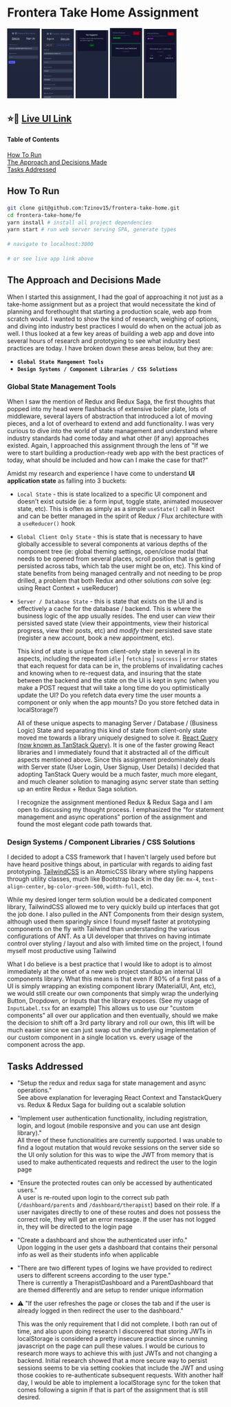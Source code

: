 # Frontera Take Home Assignment

<p float="left">
<img src='./screenshots/signin.png' width='15%'>
<img src='./screenshots/signup.png' width='15%'>
<img src='./screenshots/not-logged-in-dashboard.png' width='15%'>
<img src='./screenshots/therapist-dashboard.png' width='15%'>
<img src='./screenshots/parent-dashboard.png' width='15%'>
</p>

## ⭐️🔗 [Live UI Link](https://frontera-takehome-alex-tzinov.netlify.app/auth)

#### Table of Contents

[How To Run](#how-to-run)  
[The Approach and Decisions Made](#the-approach-and-the-decisions-made)  
[Tasks Addressed](#tasks-addressed)

## How To Run

```bash
git clone git@github.com:Tzinov15/frontera-take-home.git
cd frontera-take-home/fe
yarn install # install all project dependencies
yarn start # run web server serving SPA, generate types

# navigate to localhost:3000

# or see live app link above
```

## The Approach and Decisions Made

When I started this assignment, I had the goal of approaching it not just as a take-home assignment but as a project that would necessitate the kind of planning and forethought that starting a production scale, web app from scratch would. I wanted to show the kind of research, weighing of options, and diving into industry best practices I would do when on the actual job as well. I thus looked at a few key areas of building a web app and dove into several hours of research and prototyping to see what industry best practices are today. I have broken down these areas below, but they are:

- **`Global State Mangement Tools`**
- **`Design Systems / Component Libraries / CSS Solutions`**

### Global State Management Tools

When I saw the mention of Redux and Redux Saga, the first thoughts that popped into my head were flashbacks of extensive boiler plate, lots of middleware, several layers of abstraction that introduced a lot of moving pieces, and a lot of overheard to extend and add functionality. I was very curious to dive into the world of state management and understand where industry standards had come today and what other (if any) approaches existed. Again, I approached this assignment through the lens of "If we were to start building a production-ready web app with the best practices of today, what should be included and how can I make the case for that?"

Amidst my research and experience I have come to understand **UI application state** as falling into 3 buckets:

- `Local State` - this is state localized to a specific UI component and doesn't exist outside (ie: a form input, toggle state, animated mouseover state, etc). This is often as simply as a simple `useState()` call in React and can be better managed in the spirit of Redux / Flux architecture with a `useReducer()` hook
- `Global Client Only State` - this is state that is necessary to have globally accessible to several components at various depths of the component tree (ie: global theming settings, open/close modal that needs to be opened from several places, scroll position that is getting persisted across tabs, which tab the user might be on, etc). This kind of state benefits from being managed centrally and not needing to be prop drilled, a problem that both Redux and other solutions _can_ solve (eg: using React Context + useReducer)
- `Server / Database State` - this is state that exists on the UI and is effectively a cache for the database / backend. This is where the business logic of the app usually resides. The end user can _view_ their persisted saved state (view their appointments, view their historical progress, view their posts, etc) and _modify_ their persisted save state (register a new account, book a new appointment, etc).

  This kind of state is unique from client-only state in several in its aspects, including the repeated `idle` | `fetching` | `success` | `error` states that each request for data can be in, the problems of invalidating caches and knowing when to re-request data, and insuring that the state between the backend and the state on the UI is kept in sync (when you make a POST request that will take a long time do you optimistically update the UI? Do you refetch data every time the user mounts a component or only when the app mounts? Do you store fetched data in localStorage?)

  All of these unique aspects to managing Server / Database / (Business Logic) State and separating this kind of state from client-only state moved me towards a library uniquely designed to solve it. [React Query (now known as TanStack Query)](https://tanstack.com/query/v4/docs/react/overview). It is one of the faster growing React libraries and I immediately found that it abstracted all of the difficult aspects mentioned above. Since this assignment predominately deals with Server state (User Login, User Signup, User Details) I decided that adopting TanStack Query would be a much faster, much more elegant, and much cleaner solution to managing async server state than setting up an entire Redux + Redux Saga solution.

  I recognize the assignment mentioned Redux & Redux Saga and I am open to discussing my thought process. I emphasized the "for statement management and async operations" portion of the assignment and found the most elegant code path towards that.

### Design Systems / Component Libraries / CSS Solutions

I decided to adopt a CSS framework that I haven't largely used before but have heard positive things about, in particular with regards to aiding fast prototyping. [TailwindCSS](https://tailwindcss.com/) is an AtomicCSS library where styling happens through utility classes, much like Bootstrap back in the day (ie: `mx-4`, `text-align-center`, `bg-color-green-500`, `width-full`, etc).

While my desired longer term solution would be a dedicated component library, TailwindCSS allowed me to very quickly build up interfaces that got the job done. I also pulled in the ANT Components from their design system, although used them sparingly since I found myself faster at prototyping components on the fly with Tailwind than understanding the various configurations of ANT. As a UI developer that thrives on having intimate control over styling / layout and also with limited time on the project, I found myself most productive using Tailwind

What I do believe is a best practice that I would like to adopt is to almost immediately at the onset of a new web project standup an internal UI components library. What this means is that even if 80% of a first pass of a UI is simply wrapping an existing component library (MaterialUI, Ant, etc), we would still create our own components that simply wrap the underlying Button, Dropdown, or Inputs that the library exposes. (See my usage of `InputLabel.tsx` for an example) This allows us to use our "custom components" all over our application and then eventually, should we make the decision to shift off a 3rd party library and roll our own, this lift will be much easier since we can just swap out the underlying implementation of our custom component in a single location vs. every usage of the component across the app.

## Tasks Addressed

- "Setup the redux and redux saga for state management and async operations."  
  See above explanation for leveraging React Context and TanstackQuery vs. Redux & Redux Saga for building out a scalable solution
- "Implement user authentication functionality, including registration, login, and logout (mobile responsive and you can use ant design library)."  
   All three of these functionalities are currently supported. I was unable to find a logout mutation that would revoke sessions on the server side so the UI only solution for this was to wipe the JWT from memory that is used to make authenticated requests and redirect the user to the login page
- "Ensure the protected routes can only be accessed by authenticated users."  
  A user is re-routed upon login to the correct sub path (`/dashboard/parents` and `/dashboard/therapist`) based on their role. If a user navigates directly to one of these routes and does not possess the correct role, they will get an error message. If the user has not logged in, they will be directed to the login page
- "Create a dashboard and show the authenticated user info."  
  Upon logging in the user gets a dashboard that contains their personal info as well as their students info when applicable
- "There are two different types of logins we have provided to redirect users to different screens according to the user type."  
  There is currently a TherapistDashboard and a ParentDashboard that are themed differently and are setup to render unique information
- ⚠️ "If the user refreshes the page or closes the tab and if the user is already logged in then redirect the user to the dashboard."

  This was the only requirement that I did not complete. I both ran out of time, and also upon doing research I discovered that storing JWTs in localStorage is considered a pretty insecure practice since running javascript on the page can pull these values. I would be curious to research more ways to achieve this with just JWTs and not changing a backend. Initial research showed that a more secure way to persist sessions seems to be via setting cookies that include the JWT and using those cookies to re-authenticate subsequent requests. With another half day, I would be able to implement a localStorage sync for the token that comes following a signin if that is part of the assignment that is still desired.
